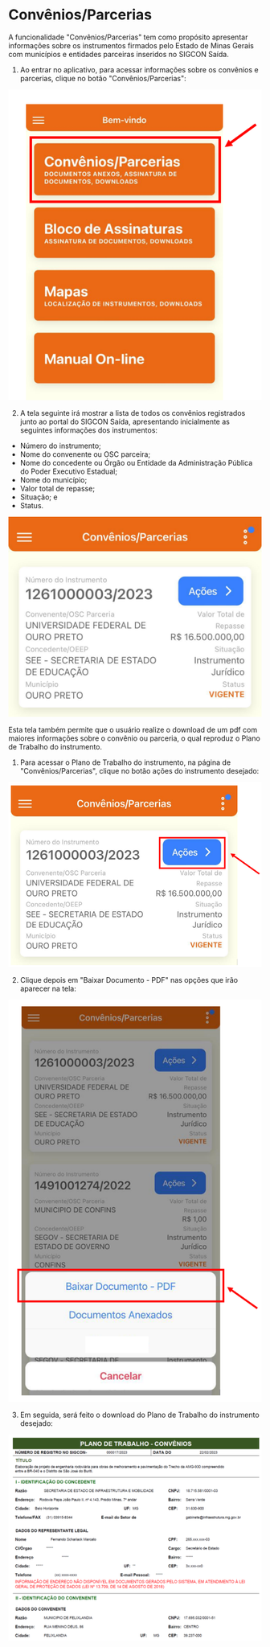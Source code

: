 # Convênios/Parcerias

A funcionalidade "Convênios/Parcerias" tem como propósito apresentar informações sobre os instrumentos firmados pelo Estado de Minas Gerais com municípios e entidades parceiras inseridos no SIGCON Saída.

1. Ao entrar no aplicativo, para acessar informações sobre os convênios e parcerias, clique no botão "Convênios/Parcerias":

![](<../../../.gitbook/assets/image (81).png>)

2. A tela seguinte irá mostrar a lista de todos os convênios registrados junto ao portal do SIGCON Saída, apresentando inicialmente as seguintes informações dos instrumentos:&#x20;

* Número do instrumento;
* Nome do convenente ou OSC parceira;
* Nome do concedente ou Órgão ou Entidade da Administração Pública do Poder Executivo Estadual;
* Nome do município;
* Valor total de repasse;
* Situação; e
* Status.

<mark style="color:red;"></mark>![](<../../../.gitbook/assets/WhatsApp Image 2023-03-01 at 15.42.46.jpeg>)<mark style="color:red;"></mark>

Esta tela também permite que o usuário realize o download de um pdf com maiores informações sobre o convênio ou parceria, o qual reproduz o Plano de Trabalho do instrumento.

1. Para acessar o Plano de Trabalho do instrumento, na página de "Convênios/Parcerias", clique no botão ações do instrumento desejado:

![](<../../../.gitbook/assets/image (28).png>)

2. Clique depois em "Baixar Documento - PDF" nas opções que irão aparecer na tela:

![](<../../../.gitbook/assets/image (43).png>)

3. Em seguida, será feito o download do Plano de Trabalho do instrumento desejado:

![](<../../../.gitbook/assets/image (69).png>)
